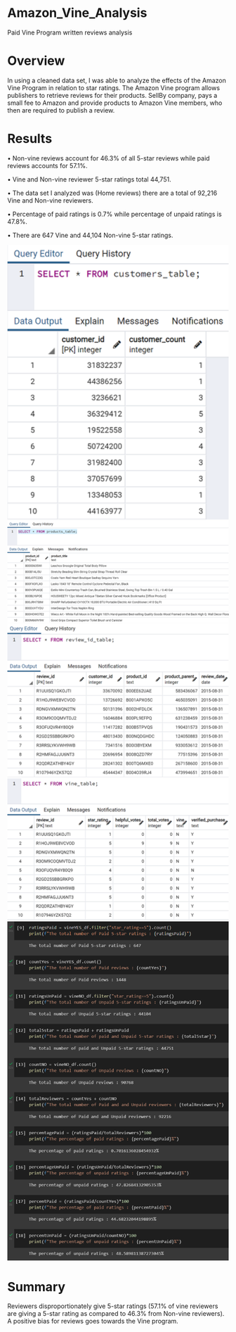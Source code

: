 # Amazon_Vine_Analysis

Paid Vine Program written reviews analysis

# Overview

In using a cleaned data set, I was able to analyze the effects of the Amazon Vine Program in relation to star ratings. The Amazon Vine program allows publishers to retrieve reviews for their products. SellBy company, pays a small fee to Amazon and provide products to Amazon Vine members, who then are required to publish a review. 

# Results

• Non-vine reviews account for 46.3% of all 5-star reviews while paid reviews accounts for 57.1%.

• Vine and Non-vine reviewer 5-star ratings total 44,751.

• The data set I analyzed was (Home reviews) there are a total of 92,216 Vine and Non-vine reviewers.

• Percentage of paid ratings is 0.7% while percentage of unpaid ratings is 47.8%.

• There are 647 Vine and 44,104 Non-vine 5-star ratings.

![cust.png](images/cust.png)
![prod.png](images/prod.png)
![id.png](images/id.png)
![vine.png](images/vine.png)
![tot.png](images/tot.png)

# Summary

Reviewers disproportionately give 5-star ratings (57.1% of vine reviewers are giving a 5-star rating as compared to 46.3% from Non-vine reviewers). A positive bias for reviews goes towards the Vine program. 
